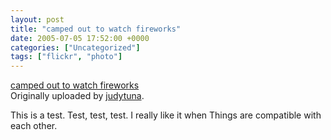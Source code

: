 ```yaml
---
layout: post
title: "camped out to watch fireworks"
date: 2005-07-05 17:52:00 +0000
categories: ["Uncategorized"]
tags: ["flickr", "photo"]
---
```


[](http://www.flickr.com/photos/64942349@N00/23868866/) 
   [camped out to watch fireworks](http://www.flickr.com/photos/64942349@N00/23868866/)  
  Originally uploaded by [judytuna](http://www.flickr.com/people/64942349@N00/). 

This is a test. Test, test, test. I really like it when Things are compatible with each other.